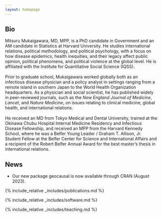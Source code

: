 ```yaml
---
layout: homepage
---
```


## Bio

Mitsuru Mukaigawara, MD, MPP, is a PhD candidate in Government and an AM candidate in Statistics at <a href = "https://www.gov.harvard.edu/" style = "text-decoration:none;">Harvard University</a>. He studies international relations, political methodology, and political psychology, with a focus on how disease epidemics, health inequities, and their legacy affect public opinion, political phenomena, and political violence at the global level. He is affiliated with the <a href = "https://www.iq.harvard.edu/" style = "text-decoration:none;">Institute for Quantitative Social Science (IQSS)</a>. 
<br>
<br>
Prior to graduate school, Mukaigawara worked globally both as an infectious disease physician and a policy analyst in settings ranging from a remote island in southern Japan to the World Health Organization headquarters. As a physician and social scientist, he has published widely in peer-reviewed journals, such as the <i>New England Journal of Medicine</i>, <i>Lancet</i>, and <i>Nature Medicine</i>, on issues relating to clinical medicine, global health, and international relations. 
<br>
<br>
He received an MD from Tokyo Medical and Dental University, trained at the Okinawa Chubu Hospital Internal Medicine Residency and Infectious Disease Fellowship, and received an MPP from the Harvard Kennedy School, where he was a Belfer Young Leader / Graham T. Allison, Jr. Student Fellow at the <a href = "https://www.belfercenter.org/" style = "text-decoration:none;">Belfer Center for Science and International Affairs</a> and a recipient of the Robert Belfer Annual Award for the best master’s thesis in international relations.

## News

- Our new package <a href = "https://github.com/mmukaigawara/geocausal/" style = "text-decoration:none;">geocausal</a> is now available through CRAN (August 2023).

{% include_relative _includes/publications.md %}

{% include_relative _includes/software.md %}

{% include_relative _includes/teaching.md %}
